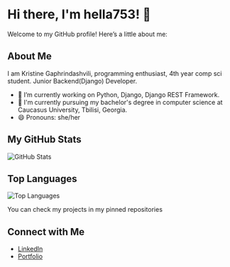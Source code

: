 # Hi there, I'm hella753! 👋

Welcome to my GitHub profile! Here’s a little about me:

## About Me
I am Kristine Gaphrindashvili, programming enthusiast, 4th year comp sci student. Junior Backend(Django) Developer.
- 🔭 I’m currently working on Python, Django, Django REST Framework.
- 💬 I'm currently pursuing my bachelor's degree in computer science at Caucasus University, Tbilisi, Georgia.
- 😄 Pronouns: she/her

## My GitHub Stats
![GitHub Stats](https://github-readme-stats.vercel.app/api?username=hella753&show_icons=true&theme=radical)

## Top Languages
![Top Languages](https://github-readme-stats.vercel.app/api/top-langs/?username=hella753&layout=compact&theme=radical)

You can check my projects in my pinned repositories

## Connect with Me
- [LinkedIn](https://www.linkedin.com/in/kristine-gaphrindashvili/)
- [Portfolio](https://tangerine-platypus-a20bda.netlify.app/)
